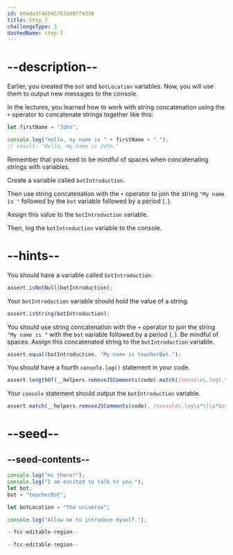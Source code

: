 ```yaml
---
id: 66ada3f46945763dd97f43f8
title: Step 7
challengeType: 1
dashedName: step-7
---
```


# --description--

Earlier, you created the `bot` and `botLocation` variables. Now, you will use them to output new messages to the console.

In the lectures, you learned how to work with string concatenation using the `+` operator to concatenate strings together like this:

```js
let firstName = "John";

console.log("Hello, my name is " + firstName + ".");
// result: "Hello, my name is John."
```

Remember that you need to be mindful of spaces when concatenating strings with variables.

Create a variable called `botIntroduction`.

Then use string concatenation with the `+` operator to join the string `"My name is "` followed by the `bot` variable followed by a period (`.`). 

Assign this value to the `botIntroduction` variable.

Then, log the `botIntroduction` variable to the console.

# --hints--

You should have a variable called `botIntroduction`.

```js
assert.isNotNull(botIntroduction);
```

Your `botIntroduction` variable should hold the value of a string.

```js
assert.isString(botIntroduction);
```

You should use string concatenation with the `+` operator to join the string `"My name is "` with the `bot` variable followed by a period (`.`). Be mindful of spaces. Assign this concatenated string to the `botIntroduction` variable.

```js
assert.equal(botIntroduction, "My name is teacherBot.");
```

You should have a fourth `console.log()` statement in your code.

```js
assert.lengthOf(__helpers.removeJSComments(code).match(/console\.log(.*)/g), 4);
```

Your `console` statement should output the `botIntroduction` variable.

```js
assert.match(__helpers.removeJSComments(code), /console\.log\s*\(\s*botIntroduction\s*\);?/);
```

# --seed--

## --seed-contents--

```js
console.log("Hi there!");
console.log("I am excited to talk to you.");
let bot;
bot = "teacherBot";

let botLocation = "the universe";

console.log("Allow me to introduce myself.");

--fcc-editable-region--

--fcc-editable-region--
```
